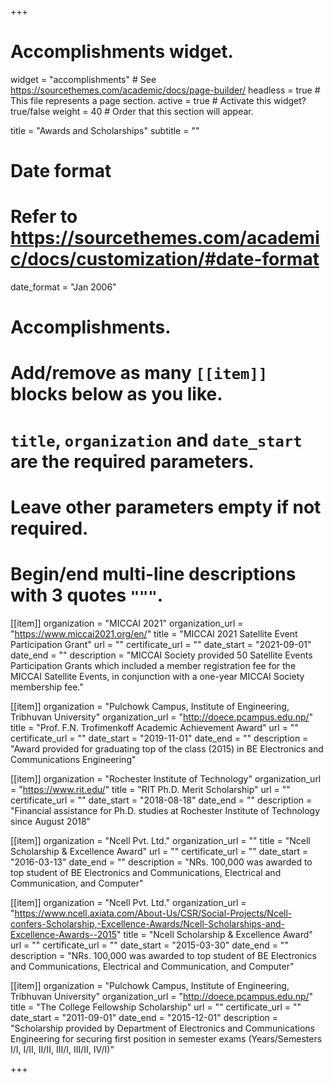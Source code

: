 +++
# Accomplishments widget.
widget = "accomplishments"  # See https://sourcethemes.com/academic/docs/page-builder/
headless = true  # This file represents a page section.
active = true  # Activate this widget? true/false
weight = 40  # Order that this section will appear.

title = "Awards and Scholarships"
subtitle = ""

# Date format
#   Refer to https://sourcethemes.com/academic/docs/customization/#date-format
date_format = "Jan 2006"

# Accomplishments.
#   Add/remove as many `[[item]]` blocks below as you like.
#   `title`, `organization` and `date_start` are the required parameters.
#   Leave other parameters empty if not required.
#   Begin/end multi-line descriptions with 3 quotes `"""`.

[[item]]
  organization = "MICCAI 2021"
  organization_url = "https://www.miccai2021.org/en/"
  title = "MICCAI 2021 Satellite Event Participation Grant"
  url = ""
  certificate_url = ""
  date_start = "2021-09-01"
  date_end = ""
  description = "MICCAI Society provided 50 Satellite Events Participation Grants which included a member registration fee for the MICCAI Satellite Events, in conjunction with a one-year MICCAI Society membership fee."

[[item]]
  organization = "Pulchowk Campus, Institute of Engineering, Tribhuvan University"
  organization_url = "http://doece.pcampus.edu.np/"
  title = "Prof. F.N. Trofimenkoff Academic Achievement Award"
  url = ""
  certificate_url = ""
  date_start = "2019-11-01"
  date_end = ""
  description = "Award provided for graduating top of the class (2015) in BE Electronics and Communications Engineering"

[[item]]
  organization = "Rochester Institute of Technology"
  organization_url = "https://www.rit.edu/"
  title = "RIT Ph.D. Merit Scholarship"
  url = ""
  certificate_url = ""
  date_start = "2018-08-18"
  date_end = ""
  description = "Financial assistance for Ph.D. studies at Rochester Institute of Technology since August 2018"
  
[[item]]
  organization = "Ncell Pvt. Ltd."
  organization_url = ""
  title = "Ncell Scholarship & Excellence Award"
  url = ""
  certificate_url = ""
  date_start = "2016-03-13"
  date_end = ""
  description = "NRs. 100,000 was awarded to top student of BE Electronics and Communications, Electrical and Communication, and Computer"

[[item]]
  organization = "Ncell Pvt. Ltd."
  organization_url = "https://www.ncell.axiata.com/About-Us/CSR/Social-Projects/Ncell-confers-Scholarship,-Excellence-Awards/Ncell-Scholarships-and-Excellence-Awards--2015"
  title = "Ncell Scholarship & Excellence Award"
  url = ""
  certificate_url = ""
  date_start = "2015-03-30"
  date_end = ""
  description = "NRs. 100,000 was awarded to top student of BE Electronics and Communications, Electrical and Communication, and Computer"
  
[[item]]
  organization = "Pulchowk Campus, Institute of Engineering, Tribhuvan University"
  organization_url = "http://doece.pcampus.edu.np/"
  title = "The College Fellowship Scholarship"
  url = ""
  certificate_url = ""
  date_start = "2011-09-01"
  date_end = "2015-12-01"
  description = "Scholarship provided by Department of Electronics and Communications Engineering for securing first position in semester exams (Years/Semesters I/I, I/II, II/II, III/I, III/II, IV/I)"

+++
